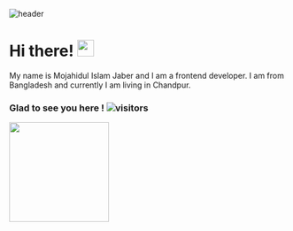 ![header](https://capsule-render.vercel.app/api?type=wave&color=gradient&height=300&section=header&text=Mojahidul%20Islam&fontSize=90)

# Hi there! <img src="https://raw.githubusercontent.com/MartinHeinz/MartinHeinz/master/wave.gif" width="30px">

My name is Mojahidul Islam Jaber and I am a frontend developer. I am from Bangladesh and currently I am living in Chandpur.

### Glad to see you here ! ![visitors](https://visitor-badge.glitch.me/badge?page_id=${Mojahid23}.${Mojahid213/Mojahid213})

<!--
**Mojahid213/Mojahid213** is a ✨ _special_ ✨ repository because its `README.md` (this file) appears on your GitHub profile.

Here are some ideas to get you started:

- 🔭 I’m currently working on ...
- 🌱 I’m currently learning ...
- 👯 I’m looking to collaborate on ...
- 🤔 I’m looking for help with ...
- 💬 Ask me about ...
- 📫 How to reach me: ...
- 😄 Pronouns: ...
- ⚡ Fun fact: ...
-->

<img height="180em" src="https://github-readme-stats.vercel.app/api?username=Mojahid213&show_icons=true&hide_border=true&&count_private=true&include_all_commits=true" />


